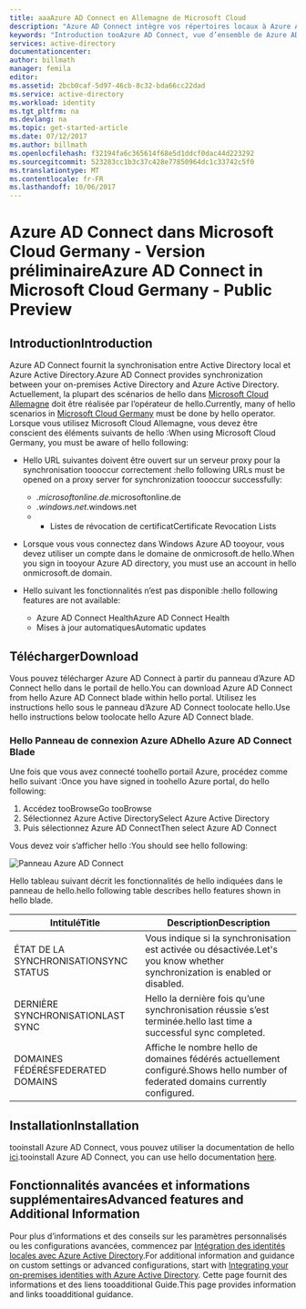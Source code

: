 ```yaml
---
title: aaaAzure AD Connect en Allemagne de Microsoft Cloud
description: "Azure AD Connect intègre vos répertoires locaux à Azure Active Directory. Cela vous permet de tooprovide une identité commune pour les applications Office 365, Azure et SaaS intégrée à Azure AD."
keywords: "Introduction tooAzure AD Connect, vue d’ensemble de Azure AD Connect, ce qui est Azure AD Connect, installer active directory, Allemagne, noir forêt"
services: active-directory
documentationcenter: 
author: billmath
manager: femila
editor: 
ms.assetid: 2bcb0caf-5d97-46cb-8c32-bda66cc22dad
ms.service: active-directory
ms.workload: identity
ms.tgt_pltfrm: na
ms.devlang: na
ms.topic: get-started-article
ms.date: 07/12/2017
ms.author: billmath
ms.openlocfilehash: f32194fa6c365614f68e5d1ddcf0dac44d223292
ms.sourcegitcommit: 523283cc1b3c37c428e77850964dc1c33742c5f0
ms.translationtype: MT
ms.contentlocale: fr-FR
ms.lasthandoff: 10/06/2017
---
```

# <a name="azure-ad-connect-in-microsoft-cloud-germany---public-preview"></a><span data-ttu-id="a3cd1-105">Azure AD Connect dans Microsoft Cloud Germany - Version préliminaire</span><span class="sxs-lookup"><span data-stu-id="a3cd1-105">Azure AD Connect in Microsoft Cloud Germany - Public Preview</span></span>
## <a name="introduction"></a><span data-ttu-id="a3cd1-106">Introduction</span><span class="sxs-lookup"><span data-stu-id="a3cd1-106">Introduction</span></span>
<span data-ttu-id="a3cd1-107">Azure AD Connect fournit la synchronisation entre Active Directory local et Azure Active Directory.</span><span class="sxs-lookup"><span data-stu-id="a3cd1-107">Azure AD Connect provides synchronization between your on-premises Active Directory and Azure Active Directory.</span></span>
<span data-ttu-id="a3cd1-108">Actuellement, la plupart des scénarios de hello dans [Microsoft Cloud Allemagne](https://www.microsoft.com/de-de/cloud/deutschland/default.aspx) doit être réalisée par l’opérateur de hello.</span><span class="sxs-lookup"><span data-stu-id="a3cd1-108">Currently, many of hello scenarios in [Microsoft Cloud Germany](https://www.microsoft.com/de-de/cloud/deutschland/default.aspx) must be done by hello operator.</span></span> <span data-ttu-id="a3cd1-109">Lorsque vous utilisez Microsoft Cloud Allemagne, vous devez être conscient des éléments suivants de hello :</span><span class="sxs-lookup"><span data-stu-id="a3cd1-109">When using Microsoft Cloud Germany, you must be aware of hello following:</span></span>

* <span data-ttu-id="a3cd1-110">Hello URL suivantes doivent être ouvert sur un serveur proxy pour la synchronisation toooccur correctement :</span><span class="sxs-lookup"><span data-stu-id="a3cd1-110">hello following URLs must be opened on a proxy server for synchronization toooccur successfully:</span></span>
  
  * <span data-ttu-id="a3cd1-111">*.microsoftonline.de</span><span class="sxs-lookup"><span data-stu-id="a3cd1-111">*.microsoftonline.de</span></span>
  * <span data-ttu-id="a3cd1-112">*.windows.net</span><span class="sxs-lookup"><span data-stu-id="a3cd1-112">*.windows.net</span></span>
  * * <span data-ttu-id="a3cd1-113">Listes de révocation de certificat</span><span class="sxs-lookup"><span data-stu-id="a3cd1-113">Certificate Revocation Lists</span></span>
* <span data-ttu-id="a3cd1-114">Lorsque vous vous connectez dans Windows Azure AD tooyour, vous devez utiliser un compte dans le domaine de onmicrosoft.de hello.</span><span class="sxs-lookup"><span data-stu-id="a3cd1-114">When you sign in tooyour Azure AD directory, you must use an account in hello onmicrosoft.de domain.</span></span>
* <span data-ttu-id="a3cd1-115">Hello suivant les fonctionnalités n’est pas disponible :</span><span class="sxs-lookup"><span data-stu-id="a3cd1-115">hello following features are not available:</span></span>
  * <span data-ttu-id="a3cd1-116">Azure AD Connect Health</span><span class="sxs-lookup"><span data-stu-id="a3cd1-116">Azure AD Connect Health</span></span>
  * <span data-ttu-id="a3cd1-117">Mises à jour automatiques</span><span class="sxs-lookup"><span data-stu-id="a3cd1-117">Automatic updates</span></span>
 
## <a name="download"></a><span data-ttu-id="a3cd1-118">Télécharger</span><span class="sxs-lookup"><span data-stu-id="a3cd1-118">Download</span></span>
<span data-ttu-id="a3cd1-119">Vous pouvez télécharger Azure AD Connect à partir du panneau d’Azure AD Connect hello dans le portail de hello.</span><span class="sxs-lookup"><span data-stu-id="a3cd1-119">You can download Azure AD Connect from hello Azure AD Connect blade within hello portal.</span></span>  <span data-ttu-id="a3cd1-120">Utilisez les instructions hello sous le panneau d’Azure AD Connect toolocate hello.</span><span class="sxs-lookup"><span data-stu-id="a3cd1-120">Use hello instructions below toolocate hello Azure AD Connect blade.</span></span>

### <a name="hello-azure-ad-connect-blade"></a><span data-ttu-id="a3cd1-121">Hello Panneau de connexion Azure AD</span><span class="sxs-lookup"><span data-stu-id="a3cd1-121">hello Azure AD Connect Blade</span></span>
<span data-ttu-id="a3cd1-122">Une fois que vous avez connecté toohello portail Azure, procédez comme hello suivant :</span><span class="sxs-lookup"><span data-stu-id="a3cd1-122">Once you have signed in toohello Azure portal, do hello following:</span></span>

1. <span data-ttu-id="a3cd1-123">Accédez tooBrowse</span><span class="sxs-lookup"><span data-stu-id="a3cd1-123">Go tooBrowse</span></span>
2. <span data-ttu-id="a3cd1-124">Sélectionnez Azure Active Directory</span><span class="sxs-lookup"><span data-stu-id="a3cd1-124">Select Azure Active Directory</span></span>
3. <span data-ttu-id="a3cd1-125">Puis sélectionnez Azure AD Connect</span><span class="sxs-lookup"><span data-stu-id="a3cd1-125">Then select Azure AD Connect</span></span>

<span data-ttu-id="a3cd1-126">Vous devez voir s’afficher hello :</span><span class="sxs-lookup"><span data-stu-id="a3cd1-126">You should see hello following:</span></span>

![Panneau Azure AD Connect](media/active-directory-aadconnect-germany/germany1.png)

<span data-ttu-id="a3cd1-128">Hello tableau suivant décrit les fonctionnalités de hello indiquées dans le panneau de hello.</span><span class="sxs-lookup"><span data-stu-id="a3cd1-128">hello following table describes hello features shown in hello blade.</span></span>

| <span data-ttu-id="a3cd1-129">Intitulé</span><span class="sxs-lookup"><span data-stu-id="a3cd1-129">Title</span></span> | <span data-ttu-id="a3cd1-130">Description</span><span class="sxs-lookup"><span data-stu-id="a3cd1-130">Description</span></span> |
| --- | --- |
| <span data-ttu-id="a3cd1-131">ÉTAT DE LA SYNCHRONISATION</span><span class="sxs-lookup"><span data-stu-id="a3cd1-131">SYNC STATUS</span></span> |<span data-ttu-id="a3cd1-132">Vous indique si la synchronisation est activée ou désactivée.</span><span class="sxs-lookup"><span data-stu-id="a3cd1-132">Let's you know whether synchronization is enabled or disabled.</span></span> |
| <span data-ttu-id="a3cd1-133">DERNIÈRE SYNCHRONISATION</span><span class="sxs-lookup"><span data-stu-id="a3cd1-133">LAST SYNC</span></span> |<span data-ttu-id="a3cd1-134">Hello la dernière fois qu’une synchronisation réussie s’est terminée.</span><span class="sxs-lookup"><span data-stu-id="a3cd1-134">hello last time a successful sync completed.</span></span> |
| <span data-ttu-id="a3cd1-135">DOMAINES FÉDÉRÉS</span><span class="sxs-lookup"><span data-stu-id="a3cd1-135">FEDERATED DOMAINS</span></span> |<span data-ttu-id="a3cd1-136">Affiche le nombre hello de domaines fédérés actuellement configuré.</span><span class="sxs-lookup"><span data-stu-id="a3cd1-136">Shows hello number of federated domains currently configured.</span></span> |

## <a name="installation"></a><span data-ttu-id="a3cd1-137">Installation</span><span class="sxs-lookup"><span data-stu-id="a3cd1-137">Installation</span></span>
<span data-ttu-id="a3cd1-138">tooinstall Azure AD Connect, vous pouvez utiliser la documentation de hello [ici](active-directory-aadconnect.md#install-azure-ad-connect).</span><span class="sxs-lookup"><span data-stu-id="a3cd1-138">tooinstall Azure AD Connect, you can use hello documentation [here](active-directory-aadconnect.md#install-azure-ad-connect).</span></span>

## <a name="advanced-features-and-additional-information"></a><span data-ttu-id="a3cd1-139">Fonctionnalités avancées et informations supplémentaires</span><span class="sxs-lookup"><span data-stu-id="a3cd1-139">Advanced features and Additional Information</span></span>
<span data-ttu-id="a3cd1-140">Pour plus d’informations et des conseils sur les paramètres personnalisés ou les configurations avancées, commencez par [Intégration des identités locales avec Azure Active Directory](active-directory-aadconnect.md).</span><span class="sxs-lookup"><span data-stu-id="a3cd1-140">For additional information and guidance on custom settings or advanced configurations, start with [Integrating your on-premises identities with Azure Active Directory](active-directory-aadconnect.md).</span></span>  <span data-ttu-id="a3cd1-141">Cette page fournit des informations et des liens tooadditional Guide.</span><span class="sxs-lookup"><span data-stu-id="a3cd1-141">This page provides information and links tooadditional guidance.</span></span>

